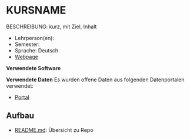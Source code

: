 KURSNAME
==============================
 
BESCHREIBUNG: kurz, mit Ziel, Inhalt

- Lehrperson(en): 
- Semester: 
- Sprache: Deutsch
- [Webpage](URL) 

**Verwendete Software**

**Verwendete Daten**
Es wurden offene Daten aus folgenden Datenportalen verwendet:
- [Portal](URL)

## Aufbau
- [README.md](README.md): Übersicht zu Repo


